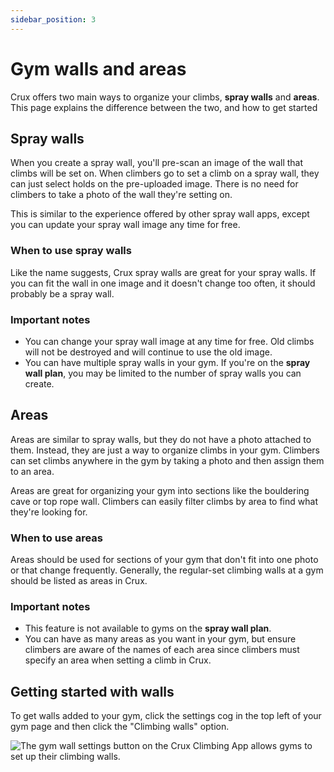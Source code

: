 ```yaml
---
sidebar_position: 3
---
```


# Gym walls and areas

Crux offers two main ways to organize your climbs, **spray walls** and **areas**. This page explains the difference between the two, and how to get started

## Spray walls

When you create a spray wall, you'll pre-scan an image of the wall that climbs will be set on. When climbers go to set a climb on a spray wall, they can just select holds on the pre-uploaded image. There is no need for climbers to take a photo of the wall they're setting on.

This is similar to the experience offered by other spray wall apps, except you can update your spray wall image any time for free.

### When to use spray walls

Like the name suggests, Crux spray walls are great for your spray walls. If you can fit the wall in one image and it doesn't change too often, it should probably be a spray wall.

### Important notes

- You can change your spray wall image at any time for free. Old climbs will not be destroyed and will continue to use the old image.
- You can have multiple spray walls in your gym. If you're on the **spray wall plan**, you may be limited to the number of spray walls you can create.

## Areas

Areas are similar to spray walls, but they do not have a photo attached to them. Instead, they are just a way to organize climbs in your gym. Climbers can set climbs anywhere in the gym by taking a photo and then assign them to an area.

Areas are great for organizing your gym into sections like the bouldering cave or top rope wall. Climbers can easily filter climbs by area to find what they're looking for.

### When to use areas

Areas should be used for sections of your gym that don't fit into one photo or that change frequently. Generally, the regular-set climbing walls at a gym should be listed as areas in Crux.

### Important notes

- This feature is not available to gyms on the **spray wall plan**.
- You can have as many areas as you want in your gym, but ensure climbers are aware of the names of each area since climbers must specify an area when setting a climb in Crux.

## Getting started with walls

To get walls added to your gym, click the settings cog in the top left of your gym page and then click the "Climbing walls" option.

<img src="/img/gym-walls-setting.png" alt="The gym wall settings button on the Crux Climbing App allows gyms to set up their climbing walls." class="screenshot" />
